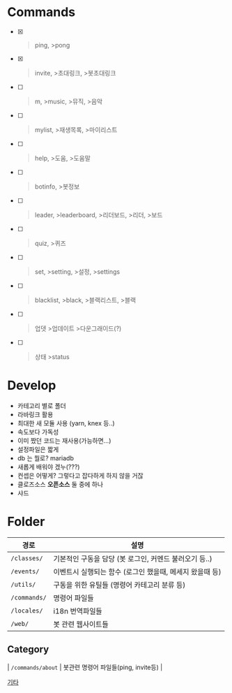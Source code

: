 # Commands
- [x] >ping, >pong
- [x] >invite, >초대링크, >봇초대링크
- [ ] >m, >music, >뮤직, >음악
- [ ] >mylist, >재생목록, >마이리스트
- [ ] >help, >도움, >도움말
- [ ] >botinfo, >봇정보
- [ ] >leader, >leaderboard, >리더보드, >리더, >보드
- [ ] >quiz, >퀴즈
- [ ] >set, >setting, >설정, >settings 
- [ ] >blacklist, >black, >블랙리스트, >블랙
- [ ] >업뎃 >업데이트 >다운그래이드(?)
- [ ] >상태 >status

# Develop
- 카테고리 별로 폴더 
- 라바링크 활용
- 최대한 새 모듈 사용 (yarn, knex 등..)
- 속도보다 가독성
- 이미 짰던 코드는 재사용(가능하면...)
- 설정파일은 짧게
- db 는 뭘로? mariadb
- 새롭게 배워야 겠누(???)
- 컨셉은 어떻게? 그렇다고 잡다하게 하지 않을 거잖
- 클로즈소스 **오픈소스** 둘 중에 하나
- 샤드

# Folder
| 경로 | 설명  |
| ---- | ----- |
| `/classes/`  | 기본적인 구동을 담당 (봇 로그인, 커멘드 불러오기 등..) |
| `/events/`   | 이벤트시 실행되는 함수 (로그인 했을때, 메세지 왔을때 등)  |
| `/utils/`    | 구동을 위한 유틸들 (명령어 카테고리 분류 등) |
| `/commands/` | 명령어 파일들 |
| `/locales/` | i18n 번역파일들 |
| `/web/` | 봇 관련 웹사이트들 |

## Category
| `/commands/about` | 봇관련 명령어 파일들(ping, invite등) |


[기타](https://github.com/seoaapp/SeoaBot/issues/68)
